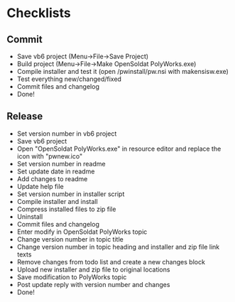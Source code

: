Checklists
==========

Commit
------

* Save vb6 project (Menu->File->Save Project)
* Build project (Menu->File->Make OpenSoldat PolyWorks.exe)
* Compile installer and test it (open /pwinstall/pw.nsi with makensisw.exe)
* Test everything new/changed/fixed
* Commit files and changelog
* Done!


Release
-------

* Set version number in vb6 project
* Save vb6 project
* Open "OpenSoldat PolyWorks.exe" in resource editor and replace the icon with "pwnew.ico"
* Set version number in readme
* Set update date in readme
* Add changes to readme
* Update help file
* Set version number in installer script
* Compile installer and install
* Compress installed files to zip file
* Uninstall
* Commit files and changelog
* Enter modify in OpenSoldat PolyWorks topic
* Change version number in topic title
* Change version number in topic heading and installer and zip file link texts
* Remove changes from todo list and create a new changes block
* Upload new installer and zip file to original locations
* Save modification to PolyWorks topic
* Post update reply with version number and changes
* Done!
